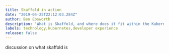 ```yaml
---
title: Skaffold in action 
date: "2019-04-25T22:12:03.284Z"
author: Ben Ebsworth
description: 'What is Skaffold, and where does it fit within the Kubernetes based development workflow'
labels: technology,kubernetes,developer experience
release: false
---
```

discussion on what skaffold is